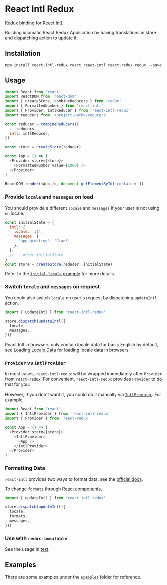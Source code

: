 # React Intl Redux

[Redux](https://github.com/reactjs/redux) binding for [React Intl](https://github.com/yahoo/react-intl).

Building idiomatic React Redux Application by
having translations in store and dispatching action to update it.

## Installation

```
npm install react-intl-redux react react-intl react-redux redux --save
```

## Usage

<!-- eslint-env browser -->
<!-- eslint-disable no-undef -->

```js
import React from 'react'
import ReactDOM from 'react-dom'
import { createStore, combineReducers } from 'redux'
import { FormattedNumber } from 'react-intl'
import { Provider, intlReducer } from 'react-intl-redux'
import reducers from '<project-path>/reducers'

const reducer = combineReducers({
  ...reducers,
  intl: intlReducer,
})

const store = createStore(reducer)

const App = () => (
  <Provider store={store}>
    <FormattedNumber value={1000} />
  </Provider>
)

ReactDOM.render(<App />, document.getElementById('container'))
```

### Provide `locale` and `messages` on load

You should provide a different `locale` and `messages` if your user is not using `en` locale.

<!-- eslint-disable no-undef, no-unused-vars -->

```js
const initialState = {
  intl: {
    locale: 'it',
    messages: {
      'app.greeting': 'Ciao!',
    },
  },
  // ...other initialState
}
const store = createStore(reducer, initialState)
```

Refer to the [`initial-locale` example](https://github.com/ratson/react-intl-redux/tree/master/examples/initial-locale) for more details.

### Switch `locale` and `messages` on request

You could also switch `locale` on user's request by dispatching `updateIntl` action.

<!-- eslint-disable no-undef -->

```js
import { updateIntl } from 'react-intl-redux'

store.dispatch(updateIntl({
  locale,
  messages,
}))
```

React Intl in browsers only contain locale data for basic English
by default, see
[Loading Locale Data](https://github.com/yahoo/react-intl/wiki#loading-locale-data)
for loading locale data in browsers.

### `Provider` vs `IntlProvider`

In most cases, `react-intl-redux` will be wrapped immediately after `Provider` from `react-redux`. For convenient, `react-intl-redux` provides `Provider` to do that for you.

However, if you don't want it, you could do it manually via [`IntlProvider`](https://github.com/yahoo/react-intl/wiki/Components#intlprovider). For example,

<!-- eslint-disable no-undef -->

```js
import React from 'react'
import { IntlProvider } from 'react-intl-redux'
import { Provider } from 'react-redux'

const App = () => (
  <Provider store={store}>
    <IntlProvider>
      <App />
    </IntlProvider>
  </Provider>
)
```

### Formatting Data

`react-intl` provides two ways to format data, see the [official docs](https://github.com/yahoo/react-intl/wiki#formatting-data).

To change `formats` through [React components](https://github.com/yahoo/react-intl/wiki/Components),

<!-- eslint-disable no-undef -->

```js
import { updateIntl } from 'react-intl-redux'

store.dispatch(updateIntl({
  locale,
  formats,
  messages,
}))
```

### Use with `redux-immutable`

See the usage in [test](https://github.com/ratson/react-intl-redux/blob/master/test/immutable.spec.js).

## Examples

There are some examples under the [`examples`](./examples) folder for reference.
